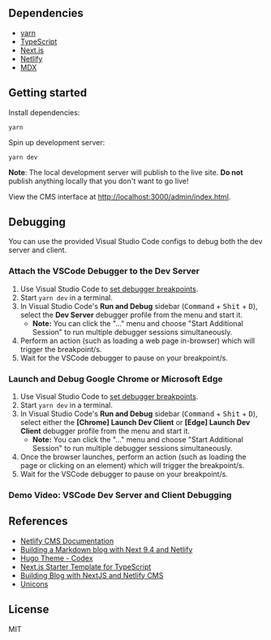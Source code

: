 ## Dependencies

- [yarn](https://yarnpkg.com)
- [TypeScript](https://www.typescriptlang.org/)
- [Next.js](https://nextjs.org/)
- [Netlify](https://www.netlify.com/)
- [MDX](https://mdxjs.com/)

## Getting started

Install dependencies:

```
yarn
```

Spin up development server:

```
yarn dev
```

**Note**: The local development server will publish to the live site. **Do not** publish anything locally that you don't want to go live!

View the CMS interface at [http://localhost:3000/admin/index.html](http://localhost:3000/admin/index.html).

## Debugging

You can use the provided Visual Studio Code configs to debug both the dev server and client.

### Attach the VSCode Debugger to the Dev Server

1. Use Visual Studio Code to [set debugger breakpoints](https://code.visualstudio.com/docs/editor/debugging).
2. Start `yarn dev` in a terminal.
3. In Visual Studio Code's **Run and Debug** sidebar (<kbd>Command</kbd> + <kbd>Shit</kbd> + <kbd>D</kbd>), select the **Dev Server** debugger profile from the menu and start it.
   - **Note:** You can click the "…" menu and choose "Start Additional Session" to run multiple debugger sessions simultaneously.
4. Perform an action (such as loading a web page in-browser) which will trigger the breakpoint/s.
5. Wait for the VSCode debugger to pause on your breakpoint/s.

### Launch and Debug Google Chrome or Microsoft Edge

1. Use Visual Studio Code to [set debugger breakpoints](https://code.visualstudio.com/docs/editor/debugging).
2. Start `yarn dev` in a terminal.
3. In Visual Studio Code's **Run and Debug** sidebar (<kbd>Command</kbd> + <kbd>Shit</kbd> + <kbd>D</kbd>), select either the **\[Chrome\] Launch Dev Client** or **\[Edge\] Launch Dev Client** debugger profile from the menu and start it.
   - **Note:** You can click the "…" menu and choose "Start Additional Session" to run multiple debugger sessions simultaneously.
4. Once the browser launches, perform an action (such as loading the page or clicking on an element) which will trigger the breakpoint/s.
5. Wait for the VSCode debugger to pause on your breakpoint/s.

### Demo Video: VSCode Dev Server and Client Debugging



## References

- [Netlify CMS Documentation](https://www.netlifycms.org/docs/intro/)
- [Building a Markdown blog with Next 9.4 and Netlify](https://www.netlify.com/blog/2020/05/04/building-a-markdown-blog-with-next-9.4-and-netlify/)
- [Hugo Theme - Codex](https://github.com/jakewies/hugo-theme-codex)
- [Next.js Starter Template for TypeScript](https://github.com/vercel/next-learn-starter/tree/master/typescript-final)
- [Building Blog with NextJS and Netlify CMS](https://dev.to/mefaba/building-blog-with-nextjs-and-netlify-cms-fom)
- [Unicons](https://github.com/Iconscout/unicons)

## License

MIT
